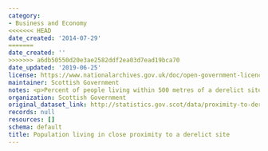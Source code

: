```yaml
---
category:
- Business and Economy
<<<<<<< HEAD
date_created: '2014-07-29'
=======
date_created: ''
>>>>>>> a6db50550d20e3ae2582ddf2ea03d7ead19bca70
date_updated: '2019-06-25'
license: https://www.nationalarchives.gov.uk/doc/open-government-licence/version/3/
maintainer: Scottish Government
notes: <p>Percent of people living within 500 metres of a derelict site.</p>
organization: Scottish Government
original_dataset_link: http://statistics.gov.scot/data/proximity-to-derelict-site
records: null
resources: []
schema: default
title: Population living in close proximity to a derelict site
---
```

